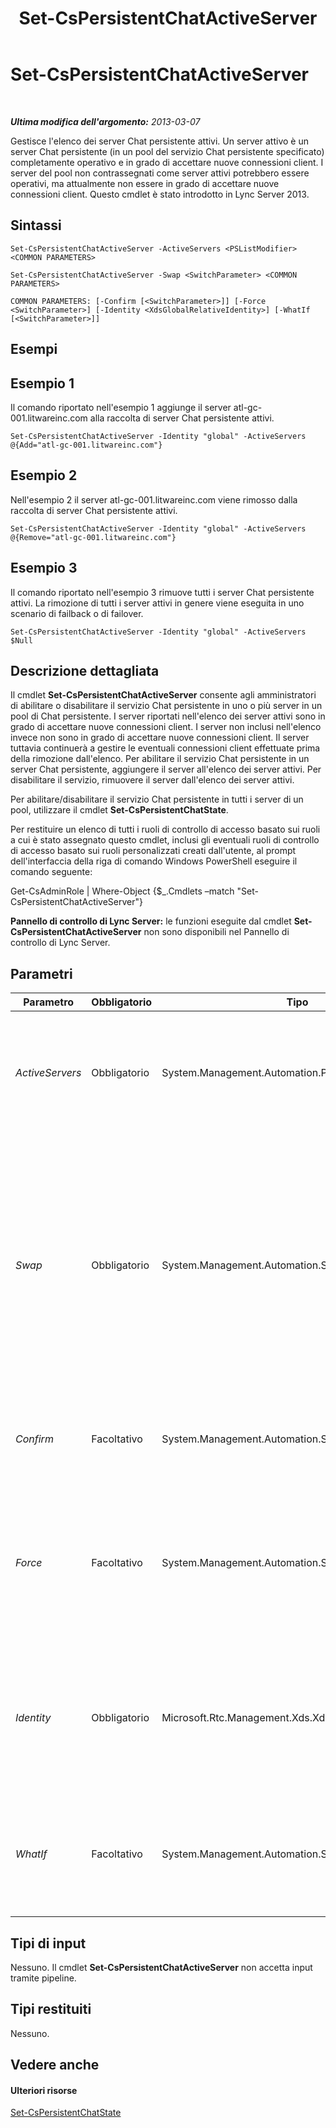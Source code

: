 ﻿---
title: Set-CsPersistentChatActiveServer
TOCTitle: Set-CsPersistentChatActiveServer
ms:assetid: 88c0af42-cb47-4c34-bf54-9c134dcbb843
ms:mtpsurl: https://technet.microsoft.com/it-it/library/JJ205065(v=OCS.15)
ms:contentKeyID: 49301227
ms.date: 08/24/2015
mtps_version: v=OCS.15
ms.translationtype: HT
---

# Set-CsPersistentChatActiveServer

 

_**Ultima modifica dell'argomento:** 2013-03-07_

Gestisce l'elenco dei server Chat persistente attivi. Un server attivo è un server Chat persistente (in un pool del servizio Chat persistente specificato) completamente operativo e in grado di accettare nuove connessioni client. I server del pool non contrassegnati come server attivi potrebbero essere operativi, ma attualmente non essere in grado di accettare nuove connessioni client. Questo cmdlet è stato introdotto in Lync Server 2013.

## Sintassi

    Set-CsPersistentChatActiveServer -ActiveServers <PSListModifier> <COMMON PARAMETERS>

    Set-CsPersistentChatActiveServer -Swap <SwitchParameter> <COMMON PARAMETERS>

    COMMON PARAMETERS: [-Confirm [<SwitchParameter>]] [-Force <SwitchParameter>] [-Identity <XdsGlobalRelativeIdentity>] [-WhatIf [<SwitchParameter>]]

## Esempi

## Esempio 1

Il comando riportato nell'esempio 1 aggiunge il server atl-gc-001.litwareinc.com alla raccolta di server Chat persistente attivi.

    Set-CsPersistentChatActiveServer -Identity "global" -ActiveServers @{Add="atl-gc-001.litwareinc.com"}

## Esempio 2

Nell'esempio 2 il server atl-gc-001.litwareinc.com viene rimosso dalla raccolta di server Chat persistente attivi.

    Set-CsPersistentChatActiveServer -Identity "global" -ActiveServers @{Remove="atl-gc-001.litwareinc.com"}

## Esempio 3

Il comando riportato nell'esempio 3 rimuove tutti i server Chat persistente attivi. La rimozione di tutti i server attivi in genere viene eseguita in uno scenario di failback o di failover.

    Set-CsPersistentChatActiveServer -Identity "global" -ActiveServers $Null

## Descrizione dettagliata

Il cmdlet **Set-CsPersistentChatActiveServer** consente agli amministratori di abilitare o disabilitare il servizio Chat persistente in uno o più server in un pool di Chat persistente. I server riportati nell'elenco dei server attivi sono in grado di accettare nuove connessioni client. I server non inclusi nell'elenco invece non sono in grado di accettare nuove connessioni client. Il server tuttavia continuerà a gestire le eventuali connessioni client effettuate prima della rimozione dall'elenco. Per abilitare il servizio Chat persistente in un server Chat persistente, aggiungere il server all'elenco dei server attivi. Per disabilitare il servizio, rimuovere il server dall'elenco dei server attivi.

Per abilitare/disabilitare il servizio Chat persistente in tutti i server di un pool, utilizzare il cmdlet **Set-CsPersistentChatState**.

Per restituire un elenco di tutti i ruoli di controllo di accesso basato sui ruoli a cui è stato assegnato questo cmdlet, inclusi gli eventuali ruoli di controllo di accesso basato sui ruoli personalizzati creati dall'utente, al prompt dell'interfaccia della riga di comando Windows PowerShell eseguire il comando seguente:

Get-CsAdminRole | Where-Object {$\_.Cmdlets –match "Set-CsPersistentChatActiveServer"}

**Pannello di controllo di Lync Server:** le funzioni eseguite dal cmdlet **Set-CsPersistentChatActiveServer** non sono disponibili nel Pannello di controllo di Lync Server.

## Parametri


<table>
<colgroup>
<col style="width: 25%" />
<col style="width: 25%" />
<col style="width: 25%" />
<col style="width: 25%" />
</colgroup>
<thead>
<tr class="header">
<th>Parametro</th>
<th>Obbligatorio</th>
<th>Tipo</th>
<th>Descrizione</th>
</tr>
</thead>
<tbody>
<tr class="odd">
<td><p><em>ActiveServers</em></p></td>
<td><p>Obbligatorio</p></td>
<td><p>System.Management.Automation.PSListModifier</p></td>
<td><p>Raccolta di nomi di dominio completi che rappresentano i server Chat persistente attivi.</p></td>
</tr>
<tr class="even">
<td><p><em>Swap</em></p></td>
<td><p>Obbligatorio</p></td>
<td><p>System.Management.Automation.SwitchParameter</p></td>
<td><p>Se si specifica questo parametro, verrà scambiato lo stato attivo di tutti i server Chat persistente del pool specificato. I server attivi verranno contrassegnati come non attivi e quelli non attivi verranno contrassegnati come attivi.</p></td>
</tr>
<tr class="odd">
<td><p><em>Confirm</em></p></td>
<td><p>Facoltativo</p></td>
<td><p>System.Management.Automation.SwitchParameter</p></td>
<td><p>Richiede la conferma prima di eseguire il comando.</p></td>
</tr>
<tr class="even">
<td><p><em>Force</em></p></td>
<td><p>Facoltativo</p></td>
<td><p>System.Management.Automation.SwitchParameter</p></td>
<td><p>Evita la visualizzazione di eventuali messaggi di errore non grave che potrebbero essere generati nel corso dell'esecuzione del comando.</p></td>
</tr>
<tr class="odd">
<td><p><em>Identity</em></p></td>
<td><p>Obbligatorio</p></td>
<td><p>Microsoft.Rtc.Management.Xds.XdsGlobalRelativeIdentity</p></td>
<td><p>Identità univoca per la raccolta di server attivi. È possibile disporre di una sola raccolta globale di server Chat persistente.</p></td>
</tr>
<tr class="even">
<td><p><em>WhatIf</em></p></td>
<td><p>Facoltativo</p></td>
<td><p>System.Management.Automation.SwitchParameter</p></td>
<td><p>Descrive ciò che accadrebbe se si eseguisse il comando, senza eseguirlo realmente.</p></td>
</tr>
</tbody>
</table>


## Tipi di input

Nessuno. Il cmdlet **Set-CsPersistentChatActiveServer** non accetta input tramite pipeline.

## Tipi restituiti

Nessuno.

## Vedere anche

#### Ulteriori risorse

[Set-CsPersistentChatState](set-cspersistentchatstate.md)

